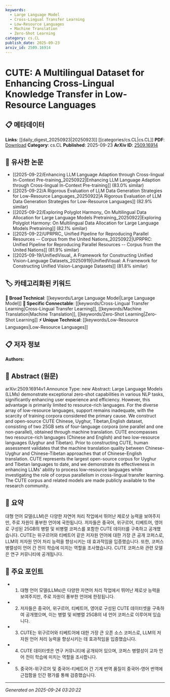 ```yaml
---
keywords:
  - Large Language Model
  - Cross-Lingual Transfer Learning
  - Low-Resource Languages
  - Machine Translation
  - Zero-Shot Learning
category: cs.CL
publish_date: 2025-09-23
arxiv_id: 2509.16914
---
```


<!-- KEYWORD_LINKING_METADATA:
{
  "processed_timestamp": "2025-09-24T03:20:22.777743",
  "vocabulary_version": "1.0",
  "selected_keywords": [
    "Large Language Model",
    "Cross-Lingual Transfer Learning",
    "Low-Resource Languages",
    "Machine Translation",
    "Zero-Shot Learning"
  ],
  "rejected_keywords": [],
  "similarity_scores": {
    "Large Language Model": 0.85,
    "Cross-Lingual Transfer Learning": 0.88,
    "Low-Resource Languages": 0.82,
    "Machine Translation": 0.8,
    "Zero-Shot Learning": 0.79
  },
  "extraction_method": "AI_prompt_based",
  "budget_applied": true,
  "candidates_json": {
    "candidates": [
      {
        "surface": "Large Language Models",
        "canonical": "Large Language Model",
        "aliases": [
          "LLM",
          "Large Language Models"
        ],
        "category": "broad_technical",
        "rationale": "This term is central to the paper's focus on enhancing cross-lingual capabilities in NLP, linking it to existing research on LLMs.",
        "novelty_score": 0.45,
        "connectivity_score": 0.88,
        "specificity_score": 0.65,
        "link_intent_score": 0.85
      },
      {
        "surface": "cross-lingual transfer learning",
        "canonical": "Cross-Lingual Transfer Learning",
        "aliases": [
          "cross-lingual knowledge transfer"
        ],
        "category": "specific_connectable",
        "rationale": "This concept is crucial for understanding the paper's contribution to improving language models for low-resource languages.",
        "novelty_score": 0.68,
        "connectivity_score": 0.79,
        "specificity_score": 0.82,
        "link_intent_score": 0.88
      },
      {
        "surface": "low-resource languages",
        "canonical": "Low-Resource Languages",
        "aliases": [
          "under-resourced languages"
        ],
        "category": "unique_technical",
        "rationale": "The focus on low-resource languages is a unique aspect of the dataset and its application in the paper.",
        "novelty_score": 0.72,
        "connectivity_score": 0.65,
        "specificity_score": 0.78,
        "link_intent_score": 0.82
      },
      {
        "surface": "machine translation",
        "canonical": "Machine Translation",
        "aliases": [
          "MT"
        ],
        "category": "specific_connectable",
        "rationale": "Machine translation is a key method used to create the dataset, linking it to broader translation research.",
        "novelty_score": 0.55,
        "connectivity_score": 0.83,
        "specificity_score": 0.7,
        "link_intent_score": 0.8
      },
      {
        "surface": "zero-shot capabilities",
        "canonical": "Zero-Shot Learning",
        "aliases": [
          "zero-shot"
        ],
        "category": "specific_connectable",
        "rationale": "Zero-shot learning is a trending concept relevant to the paper's discussion on LLM capabilities.",
        "novelty_score": 0.6,
        "connectivity_score": 0.77,
        "specificity_score": 0.76,
        "link_intent_score": 0.79
      }
    ],
    "ban_list_suggestions": [
      "dataset",
      "corpus",
      "languages"
    ]
  },
  "decisions": [
    {
      "candidate_surface": "Large Language Models",
      "resolved_canonical": "Large Language Model",
      "decision": "linked",
      "scores": {
        "novelty": 0.45,
        "connectivity": 0.88,
        "specificity": 0.65,
        "link_intent": 0.85
      }
    },
    {
      "candidate_surface": "cross-lingual transfer learning",
      "resolved_canonical": "Cross-Lingual Transfer Learning",
      "decision": "linked",
      "scores": {
        "novelty": 0.68,
        "connectivity": 0.79,
        "specificity": 0.82,
        "link_intent": 0.88
      }
    },
    {
      "candidate_surface": "low-resource languages",
      "resolved_canonical": "Low-Resource Languages",
      "decision": "linked",
      "scores": {
        "novelty": 0.72,
        "connectivity": 0.65,
        "specificity": 0.78,
        "link_intent": 0.82
      }
    },
    {
      "candidate_surface": "machine translation",
      "resolved_canonical": "Machine Translation",
      "decision": "linked",
      "scores": {
        "novelty": 0.55,
        "connectivity": 0.83,
        "specificity": 0.7,
        "link_intent": 0.8
      }
    },
    {
      "candidate_surface": "zero-shot capabilities",
      "resolved_canonical": "Zero-Shot Learning",
      "decision": "linked",
      "scores": {
        "novelty": 0.6,
        "connectivity": 0.77,
        "specificity": 0.76,
        "link_intent": 0.79
      }
    }
  ]
}
-->

# CUTE: A Multilingual Dataset for Enhancing Cross-Lingual Knowledge Transfer in Low-Resource Languages

## 📋 메타데이터

**Links**: [[daily_digest_20250923|20250923]] [[categories/cs.CL|cs.CL]]
**PDF**: [Download](https://arxiv.org/pdf/2509.16914.pdf)
**Category**: cs.CL
**Published**: 2025-09-23
**ArXiv ID**: [2509.16914](https://arxiv.org/abs/2509.16914)

## 🔗 유사한 논문
- [[2025-09-22/Enhancing LLM Language Adaption through Cross-lingual In-Context Pre-training_20250922|Enhancing LLM Language Adaption through Cross-lingual In-Context Pre-training]] (83.0% similar)
- [[2025-09-22/A Rigorous Evaluation of LLM Data Generation Strategies for Low-Resource Languages_20250922|A Rigorous Evaluation of LLM Data Generation Strategies for Low-Resource Languages]] (82.9% similar)
- [[2025-09-22/Exploring Polyglot Harmony_ On Multilingual Data Allocation for Large Language Models Pretraining_20250922|Exploring Polyglot Harmony: On Multilingual Data Allocation for Large Language Models Pretraining]] (82.1% similar)
- [[2025-09-22/UPRPRC_ Unified Pipeline for Reproducing Parallel Resources -- Corpus from the United Nations_20250922|UPRPRC: Unified Pipeline for Reproducing Parallel Resources -- Corpus from the United Nations]] (81.9% similar)
- [[2025-09-19/UnifiedVisual_ A Framework for Constructing Unified Vision-Language Datasets_20250919|UnifiedVisual: A Framework for Constructing Unified Vision-Language Datasets]] (81.8% similar)

## 🏷️ 카테고리화된 키워드
**🧠 Broad Technical**: [[keywords/Large Language Model|Large Language Model]]
**🔗 Specific Connectable**: [[keywords/Cross-Lingual Transfer Learning|Cross-Lingual Transfer Learning]], [[keywords/Machine Translation|Machine Translation]], [[keywords/Zero-Shot Learning|Zero-Shot Learning]]
**⚡ Unique Technical**: [[keywords/Low-Resource Languages|Low-Resource Languages]]

## 📋 저자 정보

**Authors:** 

## 📄 Abstract (원문)

arXiv:2509.16914v1 Announce Type: new 
Abstract: Large Language Models (LLMs) demonstrate exceptional zero-shot capabilities in various NLP tasks, significantly enhancing user experience and efficiency. However, this advantage is primarily limited to resource-rich languages. For the diverse array of low-resource languages, support remains inadequate, with the scarcity of training corpora considered the primary cause. We construct and open-source CUTE Chinese, Uyghur, Tibetan,English dataset, consisting of two 25GB sets of four-language corpora (one parallel and one non-parallel), obtained through machine translation. CUTE encompasses two resource-rich languages (Chinese and English) and two low-resource languages (Uyghur and Tibetan). Prior to constructing CUTE, human assessment validates that the machine translation quality between Chinese-Uyghur and Chinese-Tibetan approaches that of Chinese-English translation. CUTE represents the largest open-source corpus for Uyghur and Tibetan languages to date, and we demonstrate its effectiveness in enhancing LLMs' ability to process low-resource languages while investigating the role of corpus parallelism in cross-lingual transfer learning. The CUTE corpus and related models are made publicly available to the research community.

## 📝 요약

대형 언어 모델(LLM)은 다양한 자연어 처리 작업에서 뛰어난 제로샷 능력을 보여주지만, 주로 자원이 풍부한 언어에 국한됩니다. 저자들은 중국어, 위구르어, 티베트어, 영어로 구성된 25GB의 병렬 및 비병렬 코퍼스를 포함한 CUTE 데이터를 구축하고 공개했습니다. CUTE는 위구르어와 티베트어 같은 저자원 언어에 대한 가장 큰 공개 코퍼스로, LLM의 저자원 언어 처리 능력을 향상시키는 데 효과적임을 입증했습니다. 또한, 코퍼스 병렬성이 언어 간 전이 학습에 미치는 역할을 조사했습니다. CUTE 코퍼스와 관련 모델은 연구 커뮤니티에 공개됩니다.

## 🎯 주요 포인트

- 1. 대형 언어 모델(LLMs)은 다양한 자연어 처리 작업에서 뛰어난 제로샷 능력을 보여주지만, 주로 자원이 풍부한 언어에 한정됩니다.
- 2. 저자들은 중국어, 위구르어, 티베트어, 영어로 구성된 CUTE 데이터셋을 구축하여 공개했으며, 이는 병렬 및 비병렬 25GB의 네 언어 코퍼스로 이루어져 있습니다.
- 3. CUTE는 위구르어와 티베트어에 대한 가장 큰 오픈 소스 코퍼스로, LLM의 저자원 언어 처리 능력을 향상시키는 데 효과적임을 입증했습니다.
- 4. CUTE 데이터셋은 연구 커뮤니티에 공개되어 있으며, 코퍼스 병렬성이 교차 언어 전이 학습에 미치는 역할을 조사합니다.
- 5. 중국어-위구르어 및 중국어-티베트어 간 기계 번역 품질이 중국어-영어 번역에 근접함을 인간 평가를 통해 검증했습니다.


---

*Generated on 2025-09-24 03:20:22*